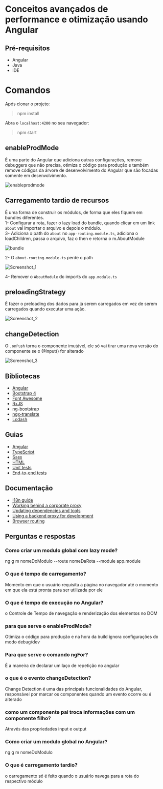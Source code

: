 # Conceitos avançados de performance e otimização usando Angular
## Pré-requisitos
- Angular
- Java
- IDE

# Comandos
Após clonar o projeto:
>npm install
 
Abra o `localhost:4200` no seu navegador:
>npm start

## enableProdMode
É uma parte do Angular que adiciona outras configurações, remove debuggers que não precisa, otimiza o código para produção e também remove códigos da árvore de desenvolvimento do Angular que são focadas somente em desenvolvimento. 

![enableprodmode](https://user-images.githubusercontent.com/72028645/130243418-ee9cfba6-af2d-48cb-91f7-53fd57649ba5.png)

## Carregamento tardio de recursos
É uma forma de construir os módulos, de forma que eles fiquem em bundles diferentes. <br>
1- Configurar a rota, fazer o lazy load do bundle, quando clicar em um link `about` vai importar o arquivo e depois o módulo. <br>
3- Adiciona o path do `about` no `app-routing.module.ts`, adiciona o loadChildren, passa o arquivo, faz o then e retorna o m.AboutModule 

![bundle](https://user-images.githubusercontent.com/72028645/130244453-30a5d3ff-79fa-45da-bab3-8fb7a84b0bc0.png)

2- O `about-routing.module.ts` perde o path

![Screenshot_1](https://user-images.githubusercontent.com/72028645/130245048-3a0a8ed9-7de4-463e-b511-5d52c13a1c3c.png)

4- Remover o `AboutModule` do imports do `app.module.ts`

## preloadingStrategy 
É fazer o preloading dos dados para já serem carregados em vez de serem carregados quando executar uma ação.

![Screenshot_2](https://user-images.githubusercontent.com/72028645/130246665-fb397f27-3154-4e36-ae58-9a229923601b.png)

## changeDetection
O `.onPush` torna o componente imutável, ele só vai tirar uma nova versão do componente se o @Input() for alterado

![Screenshot_3](https://user-images.githubusercontent.com/72028645/130248171-696e420a-923c-4ebf-97b1-873b17984590.png)


## Bibliotecas

- [Angular](https://angular.io)
- [Bootstrap 4](https://getbootstrap.com)
- [Font Awesome](http://fontawesome.io)
- [RxJS](http://reactivex.io/rxjs)
- [ng-bootstrap](https://ng-bootstrap.github.io)
- [ngx-translate](https://github.com/ngx-translate/core)
- [Lodash](https://lodash.com)

## Guias

- [Angular](docs/coding-guides/angular.md)
- [TypeScript](docs/coding-guides/typescript.md)
- [Sass](docs/coding-guides/sass.md)
- [HTML](docs/coding-guides/html.md)
- [Unit tests](docs/coding-guides/unit-tests.md)
- [End-to-end tests](docs/coding-guides/e2e-tests.md)

## Documentação

- [I18n guide](docs/i18n.md)
- [Working behind a corporate proxy](docs/corporate-proxy.md)
- [Updating dependencies and tools](docs/updating.md)
- [Using a backend proxy for development](docs/backend-proxy.md)
- [Browser routing](docs/routing.md)

## Perguntas e respostas
### Como criar um modulo global com lazy mode?
ng g m nomeDoModulo --route nomeDaRota --module app.module

### O que é tempo de carregamento?
Momento em que o usuário requisita a página no navegador até o momento em que ela está pronta para ser utilizada por ele

### O que é tempo de execução no Angular?
o Controle de Tempo de navegação e renderização dos elementos no DOM

### para que serve o enableProdMode?
Otimiza o código para produção e na hora da build ignora configurações do modo debug/dev

### Para que serve o comando ngFor?
É a maneira de declarar um laço de repetição no angular

### o que é o evento changeDetection?
Change Detection é uma das principais funcionalidades do Angular, responsável por marcar os componentes quando um evento ocorre ou é alterado

### como um componente pai troca informações com um componente filho?
Através das propriedades input e output

### Como criar um modulo global no Angular?
ng g m nomeDoModulo

### O que é carregamento tardio?
o carregamento só é feito quando o usuário navega para a rota do respectivo módulo

